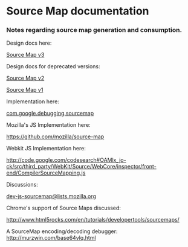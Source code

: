 # Source Map documentation

### Notes regarding source map generation and consumption.

Design docs here:

[Source Map v3](https://docs.google.com/document/d/1U1RGAehQwRypUTovF1KRlpiOFze0b-_2gc6fAH0KY0k/edit?hl=en_US)

Design docs for deprecated versions:

[Source Map v2](https://docs.google.com/document/d/1xi12LrcqjqIHTtZzrzZKmQ3lbTv9mKrN076UB-j3UZQ/edit?hl=en_US)

[Source Map v1](https://docs.google.com/a/google.com/document/d/1g6tuP7unEkxUSZwLm4IcLoJn1eNDhEmZLAV2kphdvOY/edit)

Implementation here:

[com.google.debugging.sourcemap](https://github.com/google/closure-compiler/blob/master/src/com/google/debugging/sourcemap)

Mozilla's JS Implementation here:

https://github.com/mozilla/source-map

Webkit JS Implementation here:

http://code.google.com/codesearch#OAMlx_jo-ck/src/third_party/WebKit/Source/WebCore/inspector/front-end/CompilerSourceMapping.js

Discussions:

dev-js-sourcemap@lists.mozilla.org 

Chrome's support of Source Maps discussed:

http://www.html5rocks.com/en/tutorials/developertools/sourcemaps/


A SourceMap encoding/decoding debugger:
http://murzwin.com/base64vlq.html
